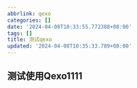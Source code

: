 ```yaml
---
abbrlink: qexo
categories: []
date: '2024-04-08T10:33:55.772388+08:00'
tags: []
title: 测试qexo
updated: '2024-04-08T10:35:33.789+08:00'
---
```

## 测试使用Qexo1111
